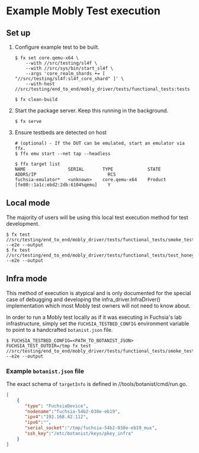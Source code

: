 # Example Mobly Test execution

## Set up
1. Configure example test to be built.
    ```shell
    $ fx set core.qemu-x64 \
        --with //src/testing/sl4f \
        --with //src/sys/bin/start_sl4f \
        --args 'core_realm_shards += [ "//src/testing/sl4f:sl4f_core_shard" ]' \
        --with-host //src/testing/end_to_end/mobly_driver/tests/functional_tests:tests

    $ fx clean-build
    ```

2. Start the package server. Keep this running in the background.
    ```shell
    $ fx serve
    ```

3. Ensure testbeds are detected on host
    ```shell
    # (optional) - If the DUT can be emulated, start an emulator via ffx.
    $ ffx emu start --net tap --headless

    $ ffx target list
    NAME                SERIAL       TYPE             STATE      ADDRS/IP                           RCS
    fuchsia-emulator*   <unknown>    core.qemu-x64    Product    [fe80::1a1c:ebd2:2db:6104%qemu]    Y
    ````


## Local mode
The majority of users will be using this local test execution method for test
development.
```shell
$ fx test //src/testing/end_to_end/mobly_driver/tests/functional_tests/smoke_test --e2e --output
$ fx test //src/testing/end_to_end/mobly_driver/tests/functional_tests/test_honeydew_integration --e2e --output
```

## Infra mode
This method of execution is atypical and is only documented for the special case
of debugging and developing the infra_driver.InfraDriver() implementation which
most Mobly test owners will not need to know about.

In order to run a Mobly test locally as if it was executing in Fuchsia's lab
infrastructure, simply set the `FUCHSIA_TESTBED_CONFIG` environment variable to
point to a handcrafted `botanist.json` file.

```shell
$ FUCHSIA_TESTBED_CONFIG=<PATH_TO_BOTANIST_JSON> FUCHSIA_TEST_OUTDIR=/tmp fx test //src/testing/end_to_end/mobly_driver/tests/functional_tests/smoke_test --e2e --output
````

### Example `botanist.json` file

The exact schema of `targetInfo` is defined in //tools/botanist/cmd/run.go.

```json
[
    {
       "type": "FuchsiaDevice",
       "nodename":"fuchsia-54b2-030e-eb19",
       "ipv4":"192.168.42.112",
       "ipv6":"",
       "serial_socket":"/tmp/fuchsia-54b2-030e-eb19_mux",
       "ssh_key":"/etc/botanist/keys/pkey_infra"
    }
]
```
